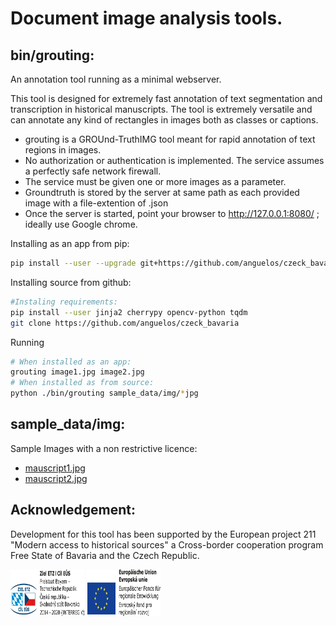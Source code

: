 # Document image analysis tools.

## bin/grouting:

An annotation tool running as a minimal webserver.

This tool is designed for extremely fast annotation of text segmentation and transcription in historical manuscripts.
The tool is extremely versatile and can annotate any kind of rectangles in images both as classes or captions.

* grouting is a GROUnd-TruthIMG tool meant for rapid annotation of text regions in images.
* No authorization or authentication is implemented. The service assumes a perfectly safe network firewall.
* The service must be given one or more images as a parameter.
* Groundtruth is stored by the server at same path as each provided image with a file-extention of .json
* Once the server is started, point your browser to http://127.0.0.1:8080/ ; ideally use Google chrome.

Installing as an app from pip:
```bash
pip install --user --upgrade git+https://github.com/anguelos/czeck_bavaria
```

Installing source from github:
```bash
#Instaling requirements:
pip install --user jinja2 cherrypy opencv-python tqdm
git clone https://github.com/anguelos/czeck_bavaria
```

Running
```bash
# When installed as an app:
grouting image1.jpg image2.jpg
# When installed as from source:
python ./bin/grouting sample_data/img/*jpg
```

## sample_data/img:

Sample Images with a non restrictive licence:
* [mauscript1.jpg](https://c.pxhere.com/photos/70/1b/manuscript_ancient_writing_document_map_old_museum_archive-920944.jpg!d)
* [mauscript2.jpg](https://c.pxhere.com/photos/09/5f/manuscript_book_ancient_old_document_archive-919448.jpg!d)

## Acknowledgement:

Development for this tool has been supported by the European project 211 "Modern access to historical sources" a Cross-border cooperation program
Free State of Bavaria and the Czech Republic.

<img src="./czeck_bavaria_logo.png" height="74" width="118">
<img src="./eu_logo.png" height="74" width="118">
